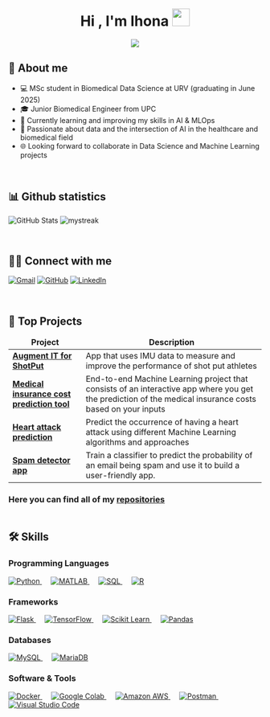 <h1 align="center">Hi , I'm Ihona <img src="https://media.giphy.com/media/hvRJCLFzcasrR4ia7z/giphy.gif" width="35"></h1>
<p align="center">
  <img src="https://readme-typing-svg.herokuapp.com?font=Time+New+Roman&color=%23C8BE25&size=25&center=true&vCenter=true&width=600&height=100&lines=Data+Science;Machine+Learning+Engineering;Data+Analysis;Biomedical+Engineering"></a>
</p>

	
## 📖 About me

* 💻 MSc student in Biomedical Data Science at URV (graduating in June 2025)
* 🎓 Junior Biomedical Engineer from UPC
* 🎨 Currently learning and improving my skills in AI & MLOps
* 💞️ Passionate about data and the intersection of AI in the healthcare and biomedical field
* 🌐 Looking forward to collaborate in Data Science and Machine Learning projects

<br>

## 📊 Github statistics

![GitHub Stats](https://github-readme-stats.vercel.app/api?username=IhonaMaria&show_icons=true&theme=default)
<img src="https://github-readme-streak-stats.herokuapp.com/?user=IhonaMaria&theme=default" alt="mystreak"/>


<br>


## 🙋‍♀️ Connect with me

<p align="left">
	<a href="mailto:ihona.correadecabo@gmail.com"><img img src="https://img.shields.io/badge/gmail-%23EA4335.svg?style=plastic&logo=gmail&logoColor=white" alt="Gmail"/></a>
	<a href="https://github.com/IhonaMaria"><img src="https://img.shields.io/badge/github-%23181717.svg?style=plastic&logo=github&logoColor=white" alt="GitHub"/></a>
	<a href="https://www.linkedin.com/in/ihona-maria-correa-de-cabo-051431160/"><img src="https://img.shields.io/badge/linkedin-%230A66C2.svg?style=plastic&logo=linkedin&logoColor=white" alt="LinkedIn"/></a>
</p>


<br>

## 📘 Top Projects

<table>
  <thead align="center">
    <tr border: none;>
      <td><b>Project</b></td>
      <td><b>Description</b></td>
    </tr>
  </thead>
  <tbody>
    <tr>
      <td><a href="https://github.com/IhonaMaria/Augment-IT-for-Shot-Put"><b>Augment IT for ShotPut</b></a></td>
      <td>App that uses IMU data to measure and improve the performance of shot put athletes</td>
    </tr>
    <tr>
      <td><a href="https://github.com/IhonaMaria/Medical-insurance-cost-prediction"><b>Medical insurance cost prediction tool</b></a></td>
      <td>End-to-end Machine Learning project that consists of an interactive app where you get the prediction of the medical insurance costs based on your inputs  </td>
    </tr>
    <tr>
      <td><a href="https://github.com/IhonaMaria/Heart-Attack-prediction-and-analysis"><b>Heart attack prediction</b></a></td>
      <td>Predict the occurrence of having a heart attack using different Machine Learning algorithms and approaches  </td>
    </tr>
    <tr>
      <td><a href="https://github.com/IhonaMaria/spam_classifier_app"><b>Spam detector app</b></a></td>
      <td>Train a classifier to predict the probability of an email being spam and use it to build a user-friendly app.  </td>
    </tr>
  </tbody>
</table>


<h3 align="left">Here you can find all of my <a href="https://github.com/IhonaMaria?tab=repositories">repositories</a>

<br>
<br>

## 🛠️ Skills

### Programming Languages

<p align="left"> 
  <a href="https://python.org/">
    <img alt="Python" src="https://img.shields.io/badge/Python-3776AB?style=for-the-badge&logo=python&logoColor=white"/>
  </a>
  &emsp;
  <a href="https://www.mathworks.com/products/matlab.html">
    <img alt="MATLAB" src="https://img.shields.io/badge/MATLAB-0076A8?style=for-the-badge&logo=mathworks&logoColor=white"/>
  </a>
  &emsp;
  <a href="https://www.mysql.com/">
    <img alt="SQL" src="https://img.shields.io/badge/SQL-4479A1?style=for-the-badge&logo=mysql&logoColor=white"/>
  </a>
  &emsp;
  <a href="https://www.r-project.org/">
    <img alt="R" src="https://img.shields.io/badge/R-276DC3?style=for-the-badge&logo=r&logoColor=white"/>
  </a>
</p>


### Frameworks

<p align="left">
  <a href="https://flask.palletsprojects.com/">
    <img alt="Flask" src="https://img.shields.io/badge/Flask-000000?style=for-the-badge&logo=flask&logoColor=white"/>
  </a>
  &emsp;
  <a href="https://www.tensorflow.org/">
    <img alt="TensorFlow" src="https://img.shields.io/badge/TensorFlow-FF6F00?style=for-the-badge&logo=TensorFlow&logoColor=white"/>
  </a>
  &emsp;
  <a href="https://scikit-learn.org/">
    <img alt="Scikit Learn" src="https://img.shields.io/badge/scikit_learn-F7931E?style=for-the-badge&logo=scikit-learn&logoColor=white"/>
  </a>
  &emsp;
  <a href="https://pandas.pydata.org/">
    <img alt="Pandas" src="https://img.shields.io/badge/Pandas-150458?style=for-the-badge&logo=pandas&logoColor=white"/>
  </a>
</p>

### Databases

<p align="left">
  <a href="https://www.mysql.com/">
    <img alt="MySQL" src="https://img.shields.io/badge/MySQL-4479A1?style=for-the-badge&logo=mysql&logoColor=white"/>
  </a>
  &emsp;
  <a href="https://mariadb.org/">
    <img alt="MariaDB" src="https://img.shields.io/badge/MariaDB-003545?style=for-the-badge&logo=mariadb&logoColor=white"/>
  </a>
</p>


### Software & Tools

<p align="left">
  <a href="https://www.docker.com/">
    <img alt="Docker" src="https://img.shields.io/badge/Docker-2496ED?style=for-the-badge&logo=docker&logoColor=white"/>
  </a>
  &emsp;
  <a href="https://colab.research.google.com/">
    <img alt="Google Colab" src="https://img.shields.io/badge/Google_Colab-F9AB00?style=for-the-badge&logo=google-colab&logoColor=white"/>
  </a>
  &emsp;
  <a href="https://aws.amazon.com/">
    <img alt="Amazon AWS" src="https://img.shields.io/badge/Amazon_AWS-232F3E?style=for-the-badge&logo=amazon-aws&logoColor=white"/>
  </a>
  &emsp;
  <a href="https://www.postman.com/">
    <img alt="Postman" src="https://img.shields.io/badge/Postman-FF6C37?style=for-the-badge&logo=Postman&logoColor=white"/>
  </a>
  &emsp;
  <a href="https://code.visualstudio.com/">
    <img alt="Visual Studio Code" src="https://img.shields.io/badge/Visual_Studio_Code-007ACC?style=for-the-badge&logo=visual-studio-code&logoColor=white"/>
  </a>
</p>

